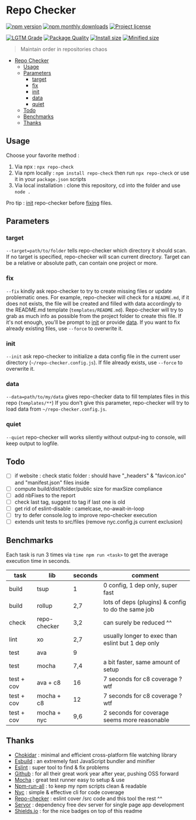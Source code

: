 # Repo Checker

[![npm version](https://img.shields.io/npm/v/repo-check.svg?color=informational)](https://www.npmjs.com/package/repo-check)
[![npm monthly downloads](https://img.shields.io/npm/dm/repo-check.svg?color=informational)](https://www.npmjs.com/package/repo-check)
[![Project license](https://img.shields.io/github/license/Shuunen/repo-checker.svg?color=informational)](https://github.com/Shuunen/repo-checker/blob/master/LICENSE)

[![LGTM Grade](https://img.shields.io/lgtm/grade/javascript/github/Shuunen/repo-checker.svg)](https://lgtm.com/projects/g/Shuunen/repo-checker/)
[![Package Quality](https://npm.packagequality.com/shield/repo-check.svg)](https://packagequality.com/#?package=repo-check)
[![Install size](https://packagephobia.com/badge?p=repo-check)](https://packagephobia.com/result?p=repo-check)
[![Minified size](https://img.shields.io/bundlephobia/min/repo-check)](https://bundlephobia.com/package/repo-check)

> Maintain order in repositories chaos

- [Repo Checker](#repo-checker)
  - [Usage](#usage)
  - [Parameters](#parameters)
    - [target](#target)
    - [fix](#fix)
    - [init](#init)
    - [data](#data)
    - [quiet](#quiet)
  - [Todo](#todo)
  - [Benchmarks](#benchmarks)
  - [Thanks](#thanks)

## Usage

Choose your favorite method :

1. Via npx : `npx repo-check`
2. Via npm locally : `npm install repo-check` then run `npx repo-check` or use it in your `package.json` scripts
3. Via local installation : clone this repository, cd into the folder and use `node .`

Pro tip : [init](#init) repo-checker before [fixing](#fix) files.

## Parameters

### target

`--target=path/to/folder` tells repo-checker which directory it should scan.
If no target is specified, repo-checker will scan current directory.
Target can be a relative or absolute path, can contain one project or more.

### fix

`--fix` kindly ask repo-checker to try to create missing files or update problematic ones.
For example, repo-checker will check for a `README.md`, if it does not exists, the file will be created and filled with data accordingly to the README.md template (`templates/README.md`).
Repo-checker will try to grab as much info as possible from the project folder to create this file.
If it's not enough, you'll be prompt to [init](#init) or provide [data](#data).
If you want to fix already existing files, use `--force` to overwrite it.

### init

`--init` ask repo-checker to initialize a data config file in the current user directory (`~/repo-checker.config.js`).
If file already exists, use `--force` to overwrite it.

### data

`--data=path/to/my/data` gives repo-checker data to fill templates files in this repo (`templates/**`)
If you don't give this parameter, repo-checker will try to load data from `~/repo-checker.config.js`.

### quiet

`--quiet` repo-checker will works silently without output-ing to console, will keep output to logfile.

## Todo

- [ ] if website : check static folder : should have "_headers" & "favicon.ico" and "manifest.json" files inside
- [ ] compute build/dist/folder/public size for maxSize compliance
- [ ] add nbFixes to the report
- [ ] check last tag, suggest to tag if last one is old
- [ ] get rid of eslint-disable : camelcase, no-await-in-loop
- [ ] try to defer console.log to improve repo-checker execution
- [ ] extends unit tests to src/files (remove nyc.config.js current exclusion)

## Benchmarks

Each task is run 3 times via `time npm run <task>` to get the average execution time in seconds.

| task       | lib          | seconds | comment                                            |
| ---------- | ------------ | ------- | -------------------------------------------------- |
| build      | tsup         | 1       | 0 config, 1 dep only, super fast                   |
| build      | rollup       | 2,7     | lots of deps (plugins) & config to do the same job |
| check      | repo-checker | 3,2     | can surely be reduced ^^                           |
| lint       | xo           | 2,7     | usually longer to exec than eslint but 1 dep only  |
| test       | ava          | 9       |                                                    |
| test       | mocha        | 7,4     | a bit faster, same amount of setup                 |
| test + cov | ava + c8     | 16      | 7 seconds for c8 coverage ? wtf                    |
| test + cov | mocha + c8   | 12      | 7 seconds for c8 coverage ? wtf                    |
| test + cov | mocha + nyc  | 9,6     | 2 seconds for coverage seems more reasonable       |

## Thanks

- [Chokidar](https://github.com/paulmillr/chokidar) : minimal and efficient cross-platform file watching library
- [Esbuild](https://github.com/evanw/esbuild) : an extremely fast JavaScript bundler and minifier
- [Eslint](https://eslint.org) : super tool to find & fix problems
- [Github](https://github.com) : for all their great work year after year, pushing OSS forward
- [Mocha](https://github.com/mochajs/mocha) : great test runner easy to setup & use
- [Npm-run-all](https://github.com/mysticatea/npm-run-all) : to keep my npm scripts clean & readable
- [Nyc](https://github.com/istanbuljs/nyc) : simple & effective cli for code coverage
- [Repo-checker](https://github.com/Shuunen/repo-checker) : eslint cover /src code and this tool the rest ^^
- [Servor](https://github.com/lukejacksonn/servor) : dependency free dev server for single page app development
- [Shields.io](https://shields.io) : for the nice badges on top of this readme
